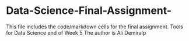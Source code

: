 # Data-Science-Final-Assignment-
This file includes the code/markdown cells for the final assignment. Tools for Data Science end of Week 5
The author is Ali Demiralp
